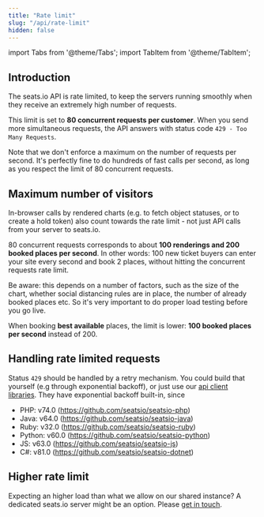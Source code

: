 ```yaml
---
title: "Rate limit"
slug: "/api/rate-limit"
hidden: false
---
```


import Tabs from '@theme/Tabs';
import TabItem from '@theme/TabItem';

## Introduction

The seats.io API is rate limited, to keep the servers running smoothly when they receive an extremely high number of requests.

This limit is set to **80 concurrent requests per customer**. When you send more simultaneous requests, the API answers
with status code `429 - Too Many Requests`.

Note that we don't enforce a maximum on the number of requests per second. It's perfectly fine to do hundreds of fast calls per second, as
long as you respect the limit of 80 concurrent requests.

## Maximum number of visitors

In-browser calls by rendered charts (e.g. to fetch object statuses, or to create a hold token) also count towards the rate limit - not just API calls from your server to seats.io.

80 concurrent requests corresponds to about **100 renderings and 200 booked places per second**. In other words: 100 new ticket buyers
can enter your site every second and book 2 places, without hitting the concurrent requests rate limit.

Be aware: this depends on a number of factors, such as the size of the chart, whether social distancing rules are in place, the number of already booked places etc.
So it's very important to do proper load testing before you go live.

When booking **best available** places, the limit is lower: **100 booked places per second** instead of 200.

## Handling rate limited requests

Status `429` should be handled by a retry mechanism. You could build that yourself (e.g through exponential backoff),
or just use our [api client libraries](/docs/api/client-libraries). They have exponential backoff built-in, since

- PHP: v74.0 (https://github.com/seatsio/seatsio-php)
- Java: v64.0 (https://github.com/seatsio/seatsio-java)
- Ruby: v32.0 (https://github.com/seatsio/seatsio-ruby)
- Python: v60.0 (https://github.com/seatsio/seatsio-python)
- JS: v63.0 (https://github.com/seatsio/seatsio-js)
- C#: v81.0 (https://github.com/seatsio/seatsio-dotnet)

## Higher rate limit

Expecting an higher load than what we allow on our shared instance? A dedicated seats.io server might be an option. Please [get in touch](mailto:sales@seats.io).
